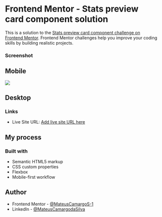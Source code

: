 # Frontend Mentor - Stats preview card component solution

This is a solution to the [Stats preview card component challenge on Frontend Mentor](https://www.frontendmentor.io/challenges/stats-preview-card-component-8JqbgoU62). Frontend Mentor challenges help you improve your coding skills by building realistic projects. 

### Screenshot

## Mobile
![](./screenshot.jpg)

## Desktop

### Links
- Live Site URL: [Add live site URL here](https://your-live-site-url.com)

## My process

### Built with

- Semantic HTML5 markup
- CSS custom properties
- Flexbox
- Mobile-first workflow

## Author
- Frontend Mentor - [@MateusCamargoS-1](https://www.frontendmentor.io/profile/MateusCamargoS-1)
- LinkedIn - [@MateusCamargodaSilva]()
